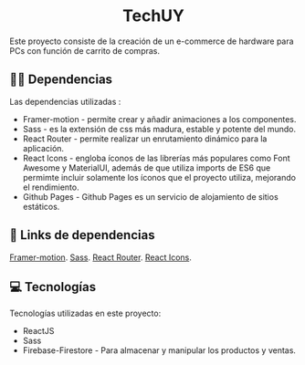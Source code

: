 <h1 align="center" id="title">TechUY</h1>

<p id="description">Este proyecto consiste de la creación de un e-commerce de hardware para PCs con función de carrito de compras.</p>

  
<h2>🧑‍💻 Dependencias</h2>

Las dependencias utilizadas :

*   Framer-motion - permite crear y añadir animaciones a los componentes. 
*   Sass - es la extensión de css más madura, estable y potente del mundo.
*   React Router - permite realizar un enrutamiento dinámico para la aplicación.
*   React Icons - engloba íconos de las librerías más populares como Font Awesome y MaterialUI, además de que utiliza imports de ES6 que permimte incluir solamente los íconos que el proyecto utiliza, mejorando el rendimiento. 
*   Github Pages - Github Pages es un servicio de alojamiento de sitios estáticos.

## 🔗 Links de dependencias
[Framer-motion](https://www.framer.com/motion/).
[Sass](https://sass-lang.com/).
[React Router](https://reactrouter.com/).
[React Icons](https://react-icons.github.io/react-icons).


<h2>💻 Tecnologías</h2>

Tecnologías utilizadas en este proyecto:

*   ReactJS
*   Sass
*   Firebase-Firestore - Para almacenar y manipular los productos y ventas.
